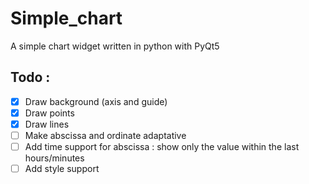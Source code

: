 # Simple_chart
A simple chart widget written in python with PyQt5

## Todo :
- [x] Draw background (axis and guide)
- [x] Draw points
- [x] Draw lines
- [ ] Make abscissa and ordinate adaptative
- [ ] Add time support for abscissa : show only the value within the last hours/minutes
- [ ] Add style support
